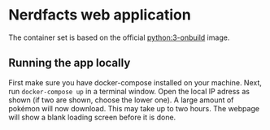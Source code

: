 # Nerdfacts web application

The container set is based on the official [python:3-onbuild](https://hub.docker.com/_/python/) image.

## Running the app locally

First make sure you have docker-compose installed on your machine.
Next, run `docker-compose up` in a terminal window.
Open the local IP adress as shown (if two are shown, choose the lower one).
A large amount of pokémon will now download. This may take up to two hours. The webpage will show a blank loading screen before it is done.
